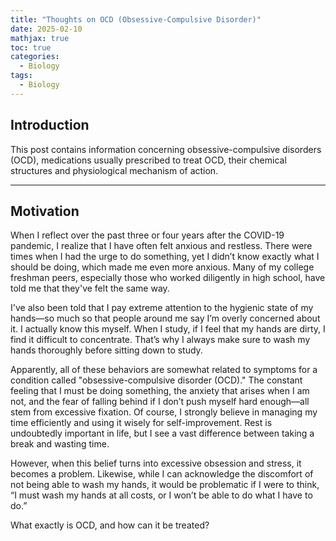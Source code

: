 ```yaml
---
title: "Thoughts on OCD (Obsessive-Compulsive Disorder)"
date: 2025-02-10
mathjax: true
toc: true
categories:
  - Biology
tags:
  - Biology
---
```


## Introduction

This post contains information concerning obsessive-compulsive disorders (OCD), medications usually prescribed to treat OCD, their chemical structures and physiological mechanism of action. 

---

## Motivation

When I reflect over the past three or four years after the COVID-19 pandemic, I realize that I have often felt anxious and restless. There were times when I had the urge to do something, yet I didn’t know exactly what I should be doing, which made me even more anxious. Many of my college freshman peers, especially those who worked diligently in high school, have told me that they've felt the same way. 

I've also been told that I pay extreme attention to the hygienic state of my hands—so much so that people around me say I’m overly concerned about it. I actually know this myself. When I study, if I feel that my hands are dirty, I find it difficult to concentrate. That’s why I always make sure to wash my hands thoroughly before sitting down to study.

Apparently, all of these behaviors are somewhat related to symptoms for a condition called "obsessive-compulsive disorder (OCD)." The constant feeling that I must be doing something, the anxiety that arises when I am not, and the fear of falling behind if I don’t push myself hard enough—all stem from excessive fixation. Of course, I strongly believe in managing my time efficiently and using it wisely for self-improvement. Rest is undoubtedly important in life, but I see a vast difference between taking a break and wasting time.

However, when this belief turns into excessive obsession and stress, it becomes a problem. Likewise, while I can acknowledge the discomfort of not being able to wash my hands, it would be problematic if I were to think, “I must wash my hands at all costs, or I won’t be able to do what I have to do.”

What exactly is OCD, and how can it be treated?
